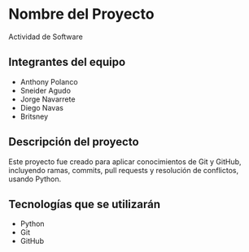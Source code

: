 # Nombre del Proyecto
Actividad de Software

## Integrantes del equipo
- Anthony Polanco
- Sneider Agudo
- Jorge Navarrete
- Diego Navas
- Britsney

## Descripción del proyecto
Este proyecto fue creado para aplicar conocimientos de Git y GitHub, incluyendo ramas, commits, pull requests y resolución de conflictos, usando Python.

## Tecnologías que se utilizarán
- Python
- Git
- GitHub
